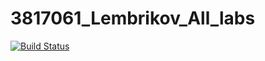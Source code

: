 # 3817061_Lembrikov_All_labs

[![Build Status](https://travis-ci.org/381706LembrikovStepan/3817061_Lembrikov_All_labs.svg?branch=master)](https://travis-ci.org/381706LembrikovStepan/3817061_Lembrikov_All_labs)